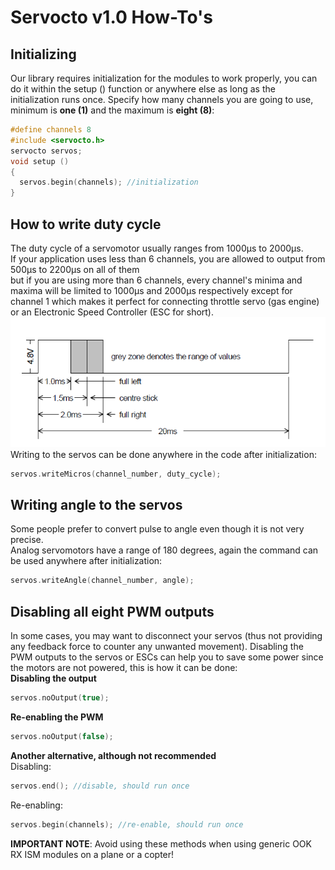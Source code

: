 # Servocto v1.0 How-To's<br>

## Initializing<br>
Our library requires initialization for the modules to work properly, you can do it within the setup () function or anywhere else as long as the initialization runs once.
Specify how many channels you are going to use, minimum is **one (1)** and the maximum is **eight (8)**:<br>
``` cpp
#define channels 8
#include <servocto.h>
servocto servos;
void setup ()
{
  servos.begin(channels); //initialization
}
```

## How to write duty cycle<br>
The duty cycle of a servomotor usually ranges from 1000µs to 2000µs.<br>
If your application uses less than 6 channels, you are allowed to output from 500µs to 2200µs on all of them<br>
but if you are using more than 6 channels, every channel's minima and maxima will be limited to 1000µs and 2000µs respectively except for channel 1
which makes it perfect for connecting throttle servo (gas engine) or an Electronic Speed Controller (ESC for short). <br>
![Servomotor timing diagram, from M.E.C. Technical Note](https://github.com/Namixaridam/Servocto/blob/main/images/servo.png)<br>
Writing to the servos can be done anywhere in the code after initialization:
``` cpp
servos.writeMicros(channel_number, duty_cycle);
```

## Writing angle to the servos<br>
Some people prefer to convert pulse to angle even though it is not very precise.<br>
Analog servomotors have a range of 180 degrees, again the command can be used anywhere after initialization:<br>  
``` cpp
servos.writeAngle(channel_number, angle);
```

## Disabling all eight PWM outputs<br> 
In some cases, you may want to disconnect your servos (thus not providing any feedback force to counter any unwanted movement). Disabling the PWM outputs to the servos or ESCs can help you to save some power since the motors are not powered, this is how it can be done:<br>
   **Disabling the output**<br>
``` cpp
servos.noOutput(true);
```

   **Re-enabling the PWM**<br>
``` cpp
servos.noOutput(false);
```

  **Another alternative, although not recommended**<br>
Disabling:<br>
``` cpp
servos.end(); //disable, should run once
```
Re-enabling:<br>
``` cpp
servos.begin(channels); //re-enable, should run once
```
**IMPORTANT NOTE**: Avoid using these methods when using generic OOK RX ISM modules on a plane or a copter!<br>

